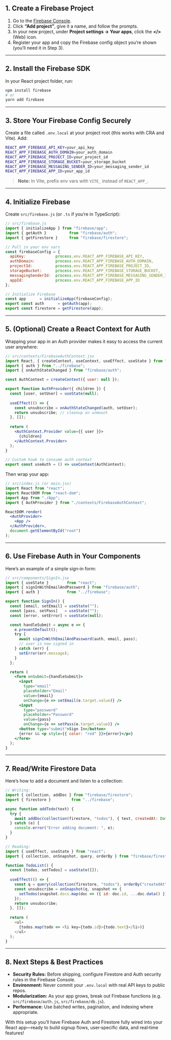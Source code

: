 ## 1. Create a Firebase Project

1. Go to the [Firebase Console](https://console.firebase.google.com/).
2. Click **“Add project”**, give it a name, and follow the prompts.
3. In your new project, under **Project settings → Your apps**, click the **</>** (Web) icon.
4. Register your app and copy the Firebase config object you’re shown (you’ll need it in Step 3).

---

## 2. Install the Firebase SDK

In your React project folder, run:

```bash
npm install firebase
# or
yarn add firebase
```

---

## 3. Store Your Firebase Config Securely

Create a file called `.env.local` at your project root (this works with CRA and Vite). Add:

```bash
REACT_APP_FIREBASE_API_KEY=your_api_key
REACT_APP_FIREBASE_AUTH_DOMAIN=your_auth_domain
REACT_APP_FIREBASE_PROJECT_ID=your_project_id
REACT_APP_FIREBASE_STORAGE_BUCKET=your_storage_bucket
REACT_APP_FIREBASE_MESSAGING_SENDER_ID=your_messaging_sender_id
REACT_APP_FIREBASE_APP_ID=your_app_id
```

> **Note:** In Vite, prefix env vars with `VITE_` instead of `REACT_APP_`.

---

## 4. Initialize Firebase

Create `src/firebase.js` (or `.ts` if you’re in TypeScript):

```javascript
// src/firebase.js
import { initializeApp } from "firebase/app";
import { getAuth }          from "firebase/auth";
import { getFirestore }     from "firebase/firestore";

// Pull in your env vars
const firebaseConfig = {
  apiKey:             process.env.REACT_APP_FIREBASE_API_KEY,
  authDomain:         process.env.REACT_APP_FIREBASE_AUTH_DOMAIN,
  projectId:          process.env.REACT_APP_FIREBASE_PROJECT_ID,
  storageBucket:      process.env.REACT_APP_FIREBASE_STORAGE_BUCKET,
  messagingSenderId:  process.env.REACT_APP_FIREBASE_MESSAGING_SENDER_ID,
  appId:              process.env.REACT_APP_FIREBASE_APP_ID
};

// Initialize Firebase
const app      = initializeApp(firebaseConfig);
export const auth      = getAuth(app);
export const firestore = getFirestore(app);
```

---

## 5. (Optional) Create a React Context for Auth

Wrapping your app in an Auth provider makes it easy to access the current user anywhere:

```jsx
// src/contexts/FirebaseAuthContext.jsx
import React, { createContext, useContext, useEffect, useState } from "react";
import { auth } from "../firebase";
import { onAuthStateChanged } from "firebase/auth";

const AuthContext = createContext({ user: null });

export function AuthProvider({ children }) {
  const [user, setUser] = useState(null);
  
  useEffect(() => {
    const unsubscribe = onAuthStateChanged(auth, setUser);
    return unsubscribe; // cleanup on unmount
  }, []);
  
  return (
    <AuthContext.Provider value={{ user }}>
      {children}
    </AuthContext.Provider>
  );
}

// Custom hook to consume auth context
export const useAuth = () => useContext(AuthContext);
```

Then wrap your app:

```jsx
// src/index.js (or main.jsx)
import React from "react";
import ReactDOM from "react-dom";
import App from "./App";
import { AuthProvider } from "./contexts/FirebaseAuthContext";

ReactDOM.render(
  <AuthProvider>
    <App />
  </AuthProvider>,
  document.getElementById("root")
);
```

---

## 6. Use Firebase Auth in Your Components

Here’s an example of a simple sign‑in form:

```jsx
// src/components/SignIn.jsx
import { useState }        from "react";
import { signInWithEmailAndPassword } from "firebase/auth";
import { auth }            from "../firebase";

export function SignIn() {
  const [email, setEmail] = useState("");
  const [pass, setPass]   = useState("");
  const [error, setError] = useState(null);

  const handleSubmit = async e => {
    e.preventDefault();
    try {
      await signInWithEmailAndPassword(auth, email, pass);
      // user is now signed in
    } catch (err) {
      setError(err.message);
    }
  };

  return (
    <form onSubmit={handleSubmit}>
      <input 
        type="email" 
        placeholder="Email" 
        value={email}
        onChange={e => setEmail(e.target.value)} />
      <input 
        type="password" 
        placeholder="Password" 
        value={pass}
        onChange={e => setPass(e.target.value)} />
      <button type="submit">Sign In</button>
      {error && <p style={{ color: "red" }}>{error}</p>}
    </form>
  );
}
```

---

## 7. Read/Write Firestore Data

Here’s how to add a document and listen to a collection:

```javascript
// Writing:
import { collection, addDoc } from "firebase/firestore";
import { firestore }         from "../firebase";

async function addTodo(text) {
  try {
    await addDoc(collection(firestore, "todos"), { text, createdAt: Date.now() });
  } catch (e) {
    console.error("Error adding document: ", e);
  }
}

// Reading:
import { useEffect, useState } from "react";
import { collection, onSnapshot, query, orderBy } from "firebase/firestore";

function TodoList() {
  const [todos, setTodos] = useState([]);
  
  useEffect(() => {
    const q = query(collection(firestore, "todos"), orderBy("createdAt", "desc"));
    const unsubscribe = onSnapshot(q, snapshot => {
      setTodos(snapshot.docs.map(doc => ({ id: doc.id, ...doc.data() })));
    });
    return unsubscribe;
  }, []);
  
  return (
    <ul>
      {todos.map(todo => <li key={todo.id}>{todo.text}</li>)}
    </ul>
  );
}
```

---

## 8. Next Steps & Best Practices

* **Security Rules:** Before shipping, configure Firestore and Auth security rules in the Firebase Console.
* **Environment:** Never commit your `.env.local` with real API keys to public repos.
* **Modularization:** As your app grows, break out Firebase functions (e.g. `src/firebase/auth.js`, `src/firebase/db.js`).
* **Performance:** Use batched writes, pagination, and indexing where appropriate.

With this setup you’ll have Firebase Auth and Firestore fully wired into your React app—ready to build signup flows, user‑specific data, and real‑time features!
